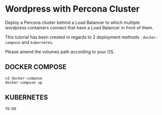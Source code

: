 # Wordpress with Percona Cluster
Deploy a Percona cluster behind a Load Balancer to which multiple wordpress containers connect that have a Load Balancer in front of them.

This tutorial has been created in regards to 2 deployment methods : `docker-compose` and `kubernetes`.

Please amend the volumes path according to your OS.

## DOCKER COMPOSE
```
cd docker-compose
docker-compose up
```

## KUBERNETES
```
TO-DO
```
